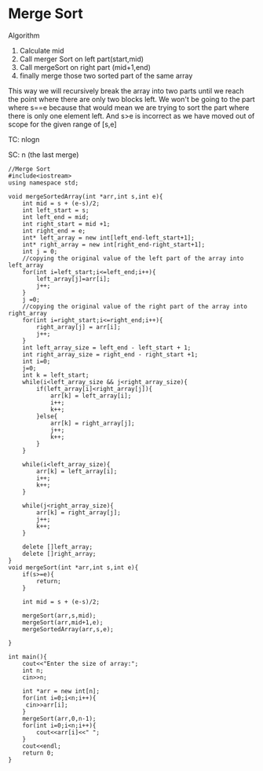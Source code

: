 # Merge Sort

Algorithm

1. Calculate mid
2. Call merger Sort on left part(start,mid)
3. Call mergeSort on right part (mid+1,end)
4. finally merge those two sorted part of the same array

This way we will recursively break the array into two parts until we reach the point where there are only two blocks left. We won't be going to the part where s==e because that would mean we are trying to sort the part where there is only one element  left. And s>e is incorrect as we have moved out of scope for the given range of \[s,e]



TC: nlogn

SC: n (the last merge)

```
//Merge Sort
#include<iostream>
using namespace std;

void mergeSortedArray(int *arr,int s,int e){
    int mid = s + (e-s)/2;
    int left_start = s;
    int left_end = mid;
    int right_start = mid +1;
    int right_end = e;
    int* left_array = new int[left_end-left_start+1];
    int* right_array = new int[right_end-right_start+1];
    int j = 0;
    //copying the original value of the left part of the array into left_array
    for(int i=left_start;i<=left_end;i++){
        left_array[j]=arr[i];
        j++;
    }
    j =0;
    //copying the original value of the right part of the array into right_array
    for(int i=right_start;i<=right_end;i++){
        right_array[j] = arr[i];
        j++;
    }
    int left_array_size = left_end - left_start + 1;
    int right_array_size = right_end - right_start +1;
    int i=0;
    j=0;
    int k = left_start;
    while(i<left_array_size && j<right_array_size){
        if(left_array[i]<right_array[j]){
            arr[k] = left_array[i];
            i++;
            k++;
        }else{
            arr[k] = right_array[j];
            j++;
            k++;
        }
    }

    while(i<left_array_size){
        arr[k] = left_array[i];
        i++;
        k++;
    }

    while(j<right_array_size){
        arr[k] = right_array[j];
        j++;
        k++;
    }

    delete []left_array;
    delete []right_array;
}
void mergeSort(int *arr,int s,int e){
    if(s>=e){
        return;
    }

    int mid = s + (e-s)/2;

    mergeSort(arr,s,mid);
    mergeSort(arr,mid+1,e);
    mergeSortedArray(arr,s,e);

}

int main(){
    cout<<"Enter the size of array:";
    int n;
    cin>>n;

    int *arr = new int[n];
    for(int i=0;i<n;i++){
     cin>>arr[i];   
    }
    mergeSort(arr,0,n-1);
    for(int i=0;i<n;i++){
        cout<<arr[i]<<" ";
    }
    cout<<endl;
    return 0;
}
```

